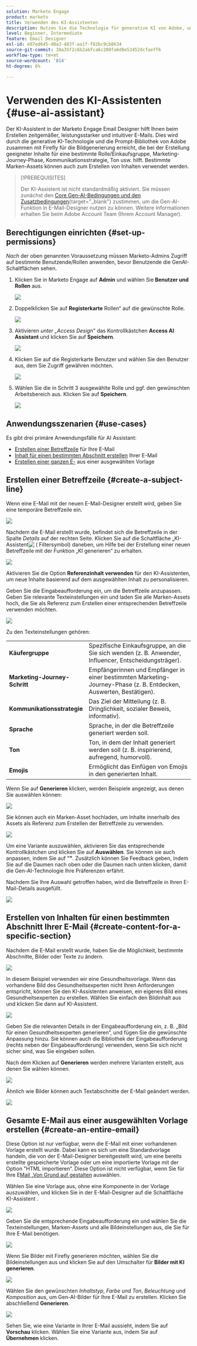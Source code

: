 ```yaml
---
solution: Marketo Engage
product: marketo
title: Verwenden des KI-Assistenten
description: Nutzen Sie die Technologie für generative KI von Adobe, um Ihren E-Mails hilfreichen Text und/oder Bilder hinzuzufügen.
level: Beginner, Intermediate
feature: Email Designer
exl-id: e07ed645-d8a3-483f-aa1f-f82bc9cb8634
source-git-commit: 38a35f2c6b2abfca6c200fa6d8e53452dcfaeff6
workflow-type: tm+mt
source-wordcount: '814'
ht-degree: 6%

---
```


# Verwenden des KI-Assistenten {#use-ai-assistant}

Der KI-Assistent in der Marketo Engage Email Designer hilft Ihnen beim Erstellen zeitgemäßer, leistungsstarker und intuitiver E-Mails. Dies wird durch die generative KI-Technologie und die Prompt-Bibliothek von Adobe zusammen mit Firefly für die Bildgenerierung erreicht, die bei der Erstellung geeigneter Inhalte für eine bestimmte Rolle/Einkaufsgruppe, Marketing-Journey-Phase, Kommunikationsstrategie, Ton usw. hilft. Bestimmte Marken-Assets können auch zum Erstellen von Inhalten verwendet werden.

>[!PREREQUISITES]
>
>Der KI-Assistent ist nicht standardmäßig aktiviert. Sie müssen zunächst den [Core Gen-AI-Bedingungen und den Zusatzbedingungen](https://www.adobe.com/legal/terms/enterprise-licensing/genai-ww.html){target="_blank"} zustimmen, um die Gen-AI-Funktion in E-Mail-Designer nutzen zu können. Weitere Informationen erhalten Sie beim Adobe Account Team (Ihrem Account Manager).

## Berechtigungen einrichten {#set-up-permissions}

_Nach_ der oben genannten Voraussetzung müssen Marketo-Admins Zugriff auf bestimmte Benutzende/Rollen anwenden, bevor Benutzende die GenAI-Schaltflächen sehen.

1. Klicken Sie in Marketo Engage auf **Admin** und wählen Sie **Benutzer und Rollen** aus.

   ![](assets/use-the-ai-assistant-0a.png)

1. Doppelklicken Sie auf **Registerkarte** Rollen“ auf die gewünschte Rolle.

   ![](assets/use-the-ai-assistant-0b.png)

1. Aktivieren _unter „Access Design_&quot; das Kontrollkästchen **Access AI Assistant** und klicken Sie auf **Speichern**.

   ![](assets/use-the-ai-assistant-0c.png)

1. Klicken Sie auf die Registerkarte Benutzer und wählen Sie den Benutzer aus, dem Sie Zugriff gewähren möchten.

   ![](assets/use-the-ai-assistant-0d.png)

1. Wählen Sie die in Schritt 3 ausgewählte Rolle und ggf. den gewünschten Arbeitsbereich aus. Klicken Sie auf **Speichern**.

   ![](assets/use-the-ai-assistant-0e.png)

## Anwendungsszenarien {#use-cases}

Es gibt drei primäre Anwendungsfälle für AI Assistant:

* [Erstellen einer Betreffzeile](#create-a-subject-line) für Ihre E-Mail
* [Inhalt für einen bestimmten Abschnitt erstellen](#create-content-for-a-specific-section) Ihrer E-Mail
* [Erstellen einer ganzen E-](#create-an-entire-email) aus einer ausgewählten Vorlage

## Erstellen einer Betreffzeile {#create-a-subject-line}

Wenn eine E-Mail mit der neuen E-Mail-Designer erstellt wird, geben Sie eine temporäre Betreffzeile ein.

![](assets/use-the-ai-assistant-1.png)

Nachdem die E-Mail erstellt wurde, befindet sich die Betreffzeile in der Spalte _Details_ auf der rechten Seite. Klicken Sie auf die Schaltfläche „KI-Assistent![&#x200B; ( &#x200B;](assets/icon-ai-assistant.png)Filtersymbol) daneben, um Hilfe bei der Erstellung einer neuen Betreffzeile mit der Funktion „KI generieren“ zu erhalten.

![](assets/use-the-ai-assistant-2.png)

Aktivieren Sie die Option **Referenzinhalt verwenden** für den KI-Assistenten, um neue Inhalte basierend auf dem ausgewählten Inhalt zu personalisieren.

Geben Sie die Eingabeaufforderung ein, um die Betreffzeile anzupassen. Geben Sie relevante Texteinstellungen ein und laden Sie alle Marken-Assets hoch, die Sie als Referenz zum Erstellen einer entsprechenden Betreffzeile verwenden möchten.

![](assets/use-the-ai-assistant-3.png)

Zu den Texteinstellungen gehören:

<table><tbody>
  <tr>
    <td style="width:25%"><b>Käufergruppe</b></td>
    <td>Spezifische Einkaufsgruppe, an die Sie sich wenden (z. B. Anwender, Influencer, Entscheidungsträger).</td>
  </tr>
  <tr>
    <td style="width:25%"><b>Marketing-Journey-Schritt</b></td>
    <td>Empfängerinnen und Empfänger in einer bestimmten Marketing-Journey-Phase (z. B. Entdecken, Auswerten, Bestätigen).</td>
  </tr>
  <tr>
    <td style="width:25%"><b>Kommunikationsstrategie</b></td>
    <td>Das Ziel der Mitteilung (z. B. Dringlichkeit, sozialer Beweis, informativ).</td>
  </tr>
  <tr>
    <td style="width:25%"><b>Sprache</b></td>
    <td>Sprache, in der die Betreffzeile generiert werden soll.</td>
  </tr>
  <tr>
    <td style="width:25%"><b>Ton</b></td>
    <td>Ton, in dem der Inhalt generiert werden soll (z. B. inspirierend, aufregend, humorvoll).</td>
  </tr>
  <tr>
    <td style="width:25%"><b>Emojis</b></td>
    <td>Ermöglicht das Einfügen von Emojis in den generierten Inhalt.</td>
  </tr>
</tbody>
</table>

Wenn Sie auf **Generieren** klicken, werden Beispiele angezeigt, aus denen Sie auswählen können:

![](assets/use-the-ai-assistant-4.png)

Sie können auch ein Marken-Asset hochladen, um Inhalte innerhalb des Assets als Referenz zum Erstellen der Betreffzeile zu verwenden.

![](assets/use-the-ai-assistant-5.png)

Um eine Variante auszuwählen, aktivieren Sie das entsprechende Kontrollkästchen und klicken Sie auf **Auswählen**. Sie können sie auch anpassen, indem Sie auf &quot;**&quot;**. Zusätzlich können Sie Feedback geben, indem Sie auf die Daumen nach oben oder die Daumen nach unten klicken, damit die Gen-AI-Technologie Ihre Präferenzen erfährt.

Nachdem Sie Ihre Auswahl getroffen haben, wird die Betreffzeile in Ihren E-Mail-Details ausgefüllt.

![](assets/use-the-ai-assistant-6.png)

## Erstellen von Inhalten für einen bestimmten Abschnitt Ihrer E-Mail {#create-content-for-a-specific-section}

Nachdem die E-Mail erstellt wurde, haben Sie die Möglichkeit, bestimmte Abschnitte, Bilder oder Texte zu ändern.

![](assets/use-the-ai-assistant-7.png)

In diesem Beispiel verwenden wir eine Gesundheitsvorlage. Wenn das vorhandene Bild des Gesundheitsexperten nicht Ihren Anforderungen entspricht, können Sie den KI-Assistenten anweisen, ein eigenes Bild eines Gesundheitsexperten zu erstellen. Wählen Sie einfach den Bildinhalt aus und klicken Sie dann auf KI-Assistent.

![](assets/use-the-ai-assistant-8.png)

Geben Sie die relevanten Details in der Eingabeaufforderung ein, z. B. „Bild für einen Gesundheitsexperten generieren“, und fügen Sie die gewünschte Anpassung hinzu. Sie können auch die Bibliothek der Eingabeaufforderung (rechts neben der Eingabeaufforderung) verwenden, wenn Sie sich nicht sicher sind, was Sie eingeben sollen.

Nach dem Klicken auf **Generieren** werden mehrere Varianten erstellt, aus denen Sie wählen können.

![](assets/use-the-ai-assistant-9.png)

Ähnlich wie Bilder können auch Textabschnitte der E-Mail geändert werden.

![](assets/use-the-ai-assistant-10.png)

## Gesamte E-Mail aus einer ausgewählten Vorlage erstellen {#create-an-entire-email}

Diese Option ist nur verfügbar, wenn die E-Mail mit einer vorhandenen Vorlage erstellt wurde. Dabei kann es sich um eine Standardvorlage handeln, die von der E-Mail-Designer bereitgestellt wird, um eine bereits erstellte gespeicherte Vorlage oder um eine importierte Vorlage mit der Option &quot;HTML importieren“. Diese Option ist nicht verfügbar, wenn Sie für Ihre E[Mail „Von Grund auf gestalten](/help/marketo/product-docs/email-marketing/email-designer/email-authoring.md#design-from-scratch) auswählen.

Wählen Sie eine Vorlage aus, ohne eine Komponente in der Vorlage auszuwählen, und klicken Sie in der E-Mail-Designer auf die Schaltfläche KI-Assistent .

![](assets/use-the-ai-assistant-11.png)

Geben Sie die entsprechende Eingabeaufforderung ein und wählen Sie die Texteinstellungen, Marken-Assets und alle Bildeinstellungen aus, die Sie für Ihre E-Mail benötigen.

![](assets/use-the-ai-assistant-12.png)

Wenn Sie Bilder mit Firefly generieren möchten, wählen Sie die Bildeinstellungen aus und klicken Sie auf den Umschalter für **Bilder mit KI generieren**.

![](assets/use-the-ai-assistant-13.png)

Wählen Sie den gewünschten _Inhaltstyp_, _Farbe und Ton_, _Beleuchtung_ und _Komposition_ aus, um Gen-AI-Bilder für Ihre E-Mail zu erstellen. Klicken Sie abschließend **Generieren**.

![](assets/use-the-ai-assistant-14.png)

Sehen Sie, wie eine Variante in Ihrer E-Mail aussieht, indem Sie auf **Vorschau** klicken. Wählen Sie eine Variante aus, indem Sie auf **Übernehmen** klicken.
